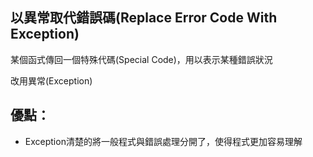 ## 以異常取代錯誤碼(Replace Error Code With Exception)

某個函式傳回一個特殊代碼(Special Code)，用以表示某種錯誤狀況

改用異常(Exception)

## 優點：
* Exception清楚的將一般程式與錯誤處理分開了，使得程式更加容易理解




